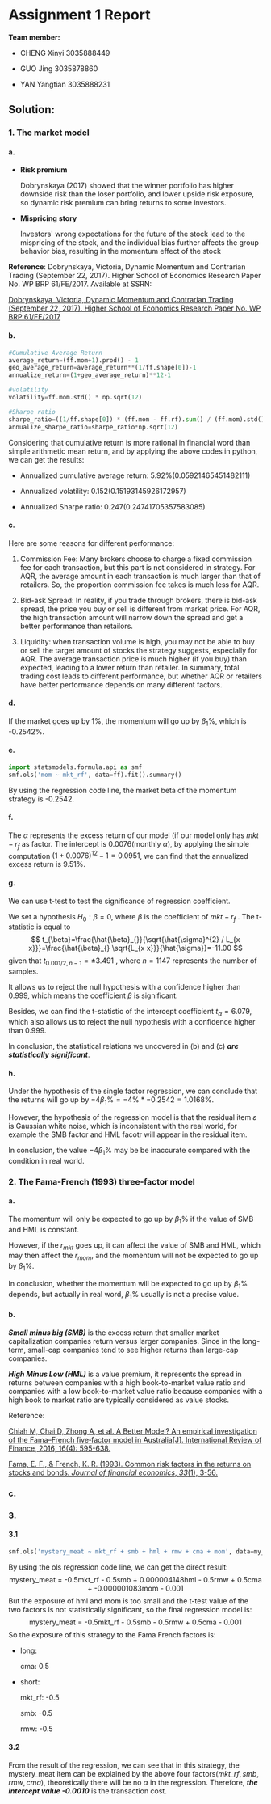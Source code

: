 # Assignment 1 Report

**Team member:**

- CHENG Xinyi 	3035888449

- GUO Jing 		3035878860

- YAN Yangtian 3035888231

## Solution:

### 1. The market model

#### a.

- **Risk premium**

  Dobrynskaya (2017) showed that the winner portfolio has higher downside risk than the loser portfolio, and lower upside risk exposure, so dynamic risk premium can bring returns to some investors.

- **Mispricing story**

  Investors' wrong expectations for the future of the stock lead to the mispricing of the stock, and the individual bias further affects the group behavior bias, resulting in the momentum effect of the stock

**Reference**:
Dobrynskaya, Victoria, Dynamic Momentum and Contrarian Trading (September 22, 2017). Higher School of Economics Research Paper No. WP BRP 61/FE/2017. Available at SSRN: 

[Dobrynskaya, Victoria, Dynamic Momentum and Contrarian Trading (September 22, 2017). Higher School of Economics Research Paper No. WP BRP 61/FE/2017](https://ssrn.com/abstract=3041227)

#### b.

```python
#Cumulative Average Return
average_return=(ff.mom+1).prod() - 1
geo_average_return=average_return**(1/ff.shape[0])-1
annualize_return=(1+geo_average_return)**12-1
```

```python
#volatility
volatility=ff.mom.std() * np.sqrt(12)
```

```python
#Sharpe ratio
sharpe_ratio=((1/ff.shape[0]) * (ff.mom - ff.rf).sum() / (ff.mom).std())
annualize_sharpe_ratio=sharpe_ratio*np.sqrt(12)
```

Considering that cumulative return is more rational in financial word than simple arithmetic mean return, and by applying the above codes in python, we can get the results:

- Annualized cumulative average return: 5.92%(0.05921465451482111)

- Annualized volatility: 0.152(0.15193145926172957)

- Annualized Sharpe ratio: 0.247(0.24741705357583085)

#### c.

Here are some reasons for different performance:

1. Commission Fee: Many brokers choose to charge a fixed commission fee for each transaction, but this part is not considered in strategy. For AQR, the average amount in each transaction is much larger than that of retailers. So, the proportion commission fee takes is much less for AQR.

2. Bid-ask Spread: In reality, if you trade through brokers, there is bid-ask spread, the price you buy or sell is different from market price. For AQR, the high transaction amount will narrow down the spread and get a better performance than retailors.

3. Liquidity: when transaction volume is high, you may not be able to buy or sell the target amount of stocks the strategy suggests, especially for AQR. The average transaction price is much higher (if you buy) than expected, leading to a lower return than retailer.
   In summary, total trading cost leads to different performance, but whether AQR or retailers have better performance depends on many different factors.

#### d.

If the market goes up by 1%, the momentum will go up by  $\beta_1\%$, which is -0.2542%.

#### e.

```python
import statsmodels.formula.api as smf
smf.ols('mom ~ mkt_rf', data=ff).fit().summary()
```

By using the regression code line, the market beta of the momentum strategy is -0.2542.

#### f.

The $\alpha$ represents the excess return of our model (if our model only has $mkt-r_f$  as factor. The intercept is 0.0076(monthly $\alpha$), by applying the simple computation $(1+0.0076)^{12}-1=0.0951$, we can find that the annualized excess return is 9.51%.

#### g.

We can use t-test to test the significance of regression coefficient. 

We set a hypothesis $H_0:\beta=0$, where $\beta$ is the coefficient of  $mkt-r_f$ . The t-statistic is equal to
$$
t_{\beta}=\frac{\hat{\beta}_{}}{\sqrt{\hat{\sigma}^{2} / L_{x x}}}=\frac{\hat{\beta}_{} \sqrt{L_{x x}}}{\hat{\sigma}}=-11.00
$$
given that $t_{0.001/2,n-1}=\pm3.491$ , where $n=1147$ represents the number of samples.

It allows us to reject the null hypothesis with a confidence higher than 0.999, which means the coefficient $\beta$ is significant.

Besides, we can find the t-statistic of the intercept coefficient $t_\alpha=6.079$, which also allows us to reject the null hypothesis with a confidence higher than 0.999.

In conclusion, the statistical relations we uncovered in (b) and (c) ***are statistically significant***.

#### h.

Under the hypothesis of the single factor regression, we can conclude that the  returns will go up by $-4\beta_1\% =  -4\%*-0.2542 = 1.0168\%$. 

However, the hypothesis of the regression model is that the residual item $\varepsilon$ is Gaussian white noise, which is inconsistent with the real world, for example the SMB factor and HML facotr will appear in the residual item. 

In conclusion, the value $-4\beta_1\%$ may be be inaccurate compared with the condition in real world.

### 2. The Fama-French (1993) three-factor model

#### a.

The momentum will only be expected to go up by $\beta_1\%$ if the value of SMB and HML is constant.

However, if the $r_{mkt}$ goes up, it can affect the value of  SMB and HML, which may then affect the $r_{mom}$, and the momentum will not be expected to go up by $\beta_1\%$.

In conclusion, whether the momentum will be expected to go up by $\beta_1\%$ depends, but actually in real word, $\beta_1\%$ usually is not a precise value.

#### b.

***Small minus big (SMB)*** is the excess return that smaller market capitalization companies return versus larger companies. Since in the long-term, small-cap companies tend to see higher returns than large-cap companies. 

***High Minus Low (HML)*** is a value premium, it represents the spread in returns between companies with a high book-to-market value ratio and companies with a low book-to-market value ratio because companies with a high book to market ratio are typically considered as value stocks.

Reference: 

[Chiah M, Chai D, Zhong A, et al. A Better Model? An empirical investigation of the Fama–French five‐factor model in Australia[J]. International Review of Finance, 2016, 16(4): 595-638.](https://onlinelibrary.wiley.com/doi/full/10.1111/irfi.12099)

[Fama, E. F., & French, K. R. (1993). Common risk factors in the returns on stocks and bonds. *Journal of financial economics*, *33*(1), 3-56.](https://www.sciencedirect.com/science/article/abs/pii/0304405X93900235)

### c.

### 3.

#### 3.1

```python
smf.ols('mystery_meat ~ mkt_rf + smb + hml + rmw + cma + mom', data=my_meat).fit().summary()
```

By using the ols regression code line, we can get the direct result:
$$
\text{mystery\_meat = -0.5mkt\_rf - 0.5smb + 0.000004148hml - 0.5rmw + 0.5cma + -0.000001083mom - 0.001}
$$
But the exposure of hml and mom is too small and the t-test value of the two factors is not statistically significant, so the final regression model is:
$$
\text{mystery\_meat = -0.5mkt\_rf - 0.5smb - 0.5rmw + 0.5cma - 0.001}
$$
So the exposure of this strategy to the Fama French factors is:

- long:

  cma: 0.5

- short:

  mkt_rf: -0.5

  smb: -0.5

  rmw: -0.5

#### 3.2

From the result of the regression, we can see that in this strategy, the mystery_meat item can be explained by the above four factors($mkt\_rf, smb, rmw, cma$), theoretically there will be no $\alpha$ in the regression. Therefore, ***the intercept  value -0.0010*** is the transaction cost.

